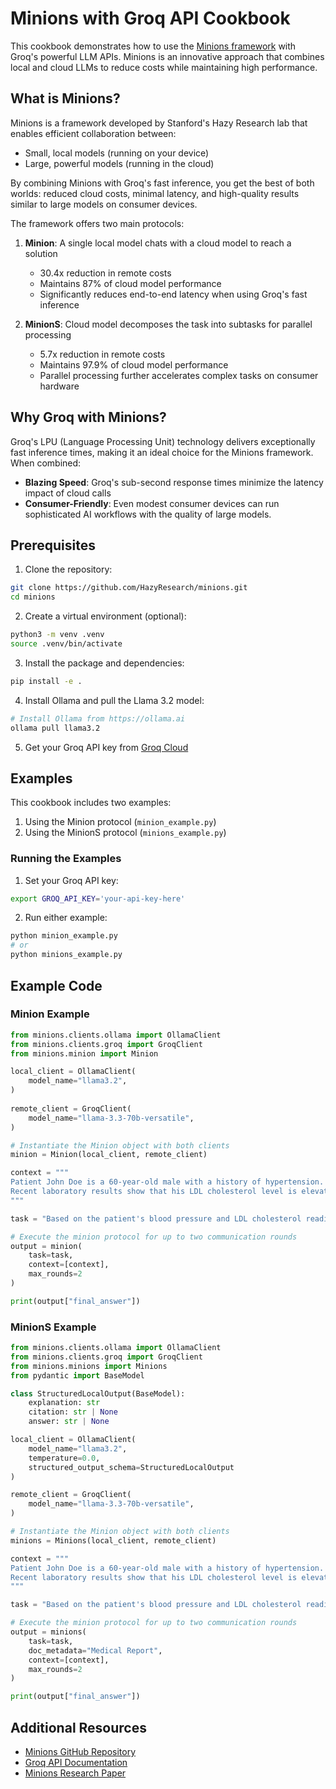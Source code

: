 # Minions with Groq API Cookbook

This cookbook demonstrates how to use the [Minions framework](https://github.com/HazyResearch/minions) with Groq's powerful LLM APIs. Minions is an innovative approach that combines local and cloud LLMs to reduce costs while maintaining high performance.

## What is Minions?

Minions is a framework developed by Stanford's Hazy Research lab that enables efficient collaboration between:
- Small, local models (running on your device)
- Large, powerful models (running in the cloud)

By combining Minions with Groq's fast inference, you get the best of both worlds: reduced cloud costs, minimal latency, and high-quality results similar to large models on consumer devices.

The framework offers two main protocols:

1. **Minion**: A single local model chats with a cloud model to reach a solution
   - 30.4x reduction in remote costs
   - Maintains 87% of cloud model performance
   - Significantly reduces end-to-end latency when using Groq's fast inference

2. **MinionS**: Cloud model decomposes the task into subtasks for parallel processing
   - 5.7x reduction in remote costs
   - Maintains 97.9% of cloud model performance
   - Parallel processing further accelerates complex tasks on consumer hardware

## Why Groq with Minions?

Groq's LPU (Language Processing Unit) technology delivers exceptionally fast inference times, making it an ideal choice for the Minions framework. When combined:

- **Blazing Speed**: Groq's sub-second response times minimize the latency impact of cloud calls
- **Consumer-Friendly**: Even modest consumer devices can run sophisticated AI workflows with the quality of large models.

## Prerequisites

1. Clone the repository:
```bash
git clone https://github.com/HazyResearch/minions.git 
cd minions
```

2. Create a virtual environment (optional):
```bash
python3 -m venv .venv
source .venv/bin/activate
```

3. Install the package and dependencies:
```bash
pip install -e .
```

4. Install Ollama and pull the Llama 3.2 model:
```bash
# Install Ollama from https://ollama.ai
ollama pull llama3.2
```

5. Get your Groq API key from [Groq Cloud](https://console.groq.com)

## Examples

This cookbook includes two examples:
1. Using the Minion protocol (`minion_example.py`)
2. Using the MinionS protocol (`minions_example.py`)

### Running the Examples

1. Set your Groq API key:
```bash
export GROQ_API_KEY='your-api-key-here'
```

2. Run either example:
```bash
python minion_example.py
# or
python minions_example.py
```

## Example Code

### Minion Example

```python
from minions.clients.ollama import OllamaClient
from minions.clients.groq import GroqClient
from minions.minion import Minion

local_client = OllamaClient(
    model_name="llama3.2",
)
    
remote_client = GroqClient(
    model_name="llama-3.3-70b-versatile",
)

# Instantiate the Minion object with both clients
minion = Minion(local_client, remote_client)

context = """
Patient John Doe is a 60-year-old male with a history of hypertension. In his latest checkup, his blood pressure was recorded at 160/100 mmHg, and he reported occasional chest discomfort during physical activity.
Recent laboratory results show that his LDL cholesterol level is elevated at 170 mg/dL, while his HDL remains within the normal range at 45 mg/dL. Other metabolic indicators, including fasting glucose and renal function, are unremarkable.
"""

task = "Based on the patient's blood pressure and LDL cholesterol readings in the context, evaluate whether these factors together suggest an increased risk for cardiovascular complications."

# Execute the minion protocol for up to two communication rounds
output = minion(
    task=task,
    context=[context],
    max_rounds=2
)

print(output["final_answer"])
```

### MinionS Example

```python
from minions.clients.ollama import OllamaClient
from minions.clients.groq import GroqClient
from minions.minions import Minions
from pydantic import BaseModel

class StructuredLocalOutput(BaseModel):
    explanation: str
    citation: str | None
    answer: str | None

local_client = OllamaClient(
    model_name="llama3.2",
    temperature=0.0,
    structured_output_schema=StructuredLocalOutput
)

remote_client = GroqClient(
    model_name="llama-3.3-70b-versatile",
)

# Instantiate the Minion object with both clients
minions = Minions(local_client, remote_client)

context = """
Patient John Doe is a 60-year-old male with a history of hypertension. In his latest checkup, his blood pressure was recorded at 160/100 mmHg, and he reported occasional chest discomfort during physical activity.
Recent laboratory results show that his LDL cholesterol level is elevated at 170 mg/dL, while his HDL remains within the normal range at 45 mg/dL. Other metabolic indicators, including fasting glucose and renal function, are unremarkable.
"""

task = "Based on the patient's blood pressure and LDL cholesterol readings in the context, evaluate whether these factors together suggest an increased risk for cardiovascular complications."

# Execute the minion protocol for up to two communication rounds
output = minions(
    task=task,
    doc_metadata="Medical Report",
    context=[context],
    max_rounds=2
)

print(output["final_answer"])
```

## Additional Resources

- [Minions GitHub Repository](https://github.com/HazyResearch/minions)
- [Groq API Documentation](https://console.groq.com/docs)
- [Minions Research Paper](https://arxiv.org/abs/2402.15688)
